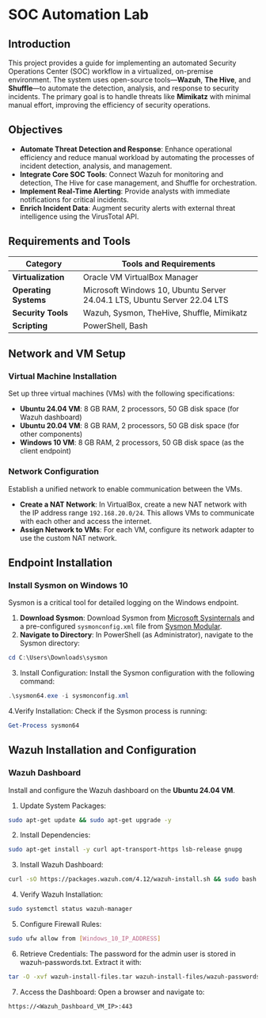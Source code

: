 # SOC Automation Lab

## Introduction
This project provides a guide for implementing an automated Security Operations Center (SOC) workflow in a virtualized, on-premise environment. The system uses open-source tools—**Wazuh**, **The Hive**, and **Shuffle**—to automate the detection, analysis, and response to security incidents. The primary goal is to handle threats like **Mimikatz** with minimal manual effort, improving the efficiency of security operations.

## Objectives
- **Automate Threat Detection and Response**: Enhance operational efficiency and reduce manual workload by automating the processes of incident detection, analysis, and management.  
- **Integrate Core SOC Tools**: Connect Wazuh for monitoring and detection, The Hive for case management, and Shuffle for orchestration.  
- **Implement Real-Time Alerting**: Provide analysts with immediate notifications for critical incidents.  
- **Enrich Incident Data**: Augment security alerts with external threat intelligence using the VirusTotal API.

## Requirements and Tools

| **Category**       | **Tools and Requirements**                                                                 |
|---------------------|---------------------------------------------------------------------------------------------|
| **Virtualization**  | Oracle VM VirtualBox Manager                                                                |
| **Operating Systems** | Microsoft Windows 10, Ubuntu Server 24.04.1 LTS, Ubuntu Server 22.04 LTS                  |
| **Security Tools**  | Wazuh, Sysmon, TheHive, Shuffle, Mimikatz                                                   |
| **Scripting**       | PowerShell, Bash

## Network and VM Setup

### Virtual Machine Installation
Set up three virtual machines (VMs) with the following specifications:

- **Ubuntu 24.04 VM**: 8 GB RAM, 2 processors, 50 GB disk space (for Wazuh dashboard)  
- **Ubuntu 20.04 VM**: 8 GB RAM, 2 processors, 50 GB disk space (for other components)  
- **Windows 10 VM**: 8 GB RAM, 2 processors, 50 GB disk space (as the client endpoint)  

### Network Configuration
Establish a unified network to enable communication between the VMs.

- **Create a NAT Network**: In VirtualBox, create a new NAT network with the IP address range `192.168.20.0/24`. This allows VMs to communicate with each other and access the internet.  
- **Assign Network to VMs**: For each VM, configure its network adapter to use the custom NAT network.  

## Endpoint Installation

### Install Sysmon on Windows 10
Sysmon is a critical tool for detailed logging on the Windows endpoint.

1. **Download Sysmon**: Download Sysmon from [Microsoft Sysinternals](https://learn.microsoft.com/en-us/sysinternals/downloads/sysmon) and a pre-configured `sysmonconfig.xml` file from [Sysmon Modular](https://github.com/olafhartong/sysmon-modular).  
2. **Navigate to Directory**: In PowerShell (as Administrator), navigate to the Sysmon directory:  

```powershell
cd C:\Users\Downloads\sysmon
```
3. Install Configuration: Install the Sysmon configuration with the following command:
```powershell
.\sysmon64.exe -i sysmonconfig.xml
```
4.Verify Installation: Check if the Sysmon process is running:
```powershell
Get-Process sysmon64
```

## Wazuh Installation and Configuration

### Wazuh Dashboard
Install and configure the Wazuh dashboard on the **Ubuntu 24.04 VM**.

1. Update System Packages:  
```bash
sudo apt-get update && sudo apt-get upgrade -y
```
2. Install Dependencies:
```bash
sudo apt-get install -y curl apt-transport-https lsb-release gnupg
```
3. Install Wazuh Dashboard:
```bash
curl -sO https://packages.wazuh.com/4.12/wazuh-install.sh && sudo bash wazuh-install.sh -a
```
4. Verify Wazuh Installation:
```bash
sudo systemctl status wazuh-manager
```
5. Configure Firewall Rules:
```bash
sudo ufw allow from [Windows_10_IP_ADDRESS]
```
6. Retrieve Credentials:
The password for the admin user is stored in wazuh-passwords.txt. Extract it with:
```bash
tar -O -xvf wazuh-install-files.tar wazuh-install-files/wazuh-passwords.txt
```
7. Access the Dashboard:
Open a browser and navigate to:
```
https://<Wazuh_Dashboard_VM_IP>:443
```

